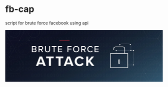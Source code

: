 # fb-cap
script for brute force facebook using api 

<img src="https://raw.githubusercontent.com/issamiso/fb-cap/main/image/brute-force-attack.webp" alt='brute-image' />
